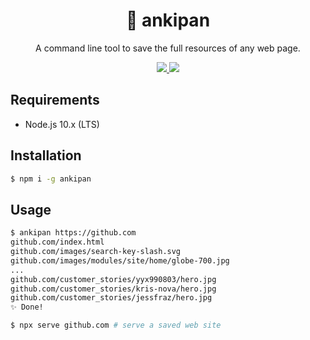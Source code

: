<h1 align="center">🥐 ankipan</h1>
<p align="center">A command line tool to save the full resources of any web page.</p>
<p align="center">
  <a href="https://github.com/saitoeku3/ankipan/blob/master/LICENSE">
    <img src="https://img.shields.io/badge/license-MIT-green.svg" />
  </a>
  <a href="https://www.npmjs.com/package/ankipan">
    <img src="https://badge.fury.io/js/ankipan.svg" />
  </a>
</p>

## Requirements

- Node.js 10.x (LTS)

## Installation

```bash
$ npm i -g ankipan
```

## Usage

```bash
$ ankipan https://github.com
github.com/index.html
github.com/images/search-key-slash.svg
github.com/images/modules/site/home/globe-700.jpg
...
github.com/customer_stories/yyx990803/hero.jpg
github.com/customer_stories/kris-nova/hero.jpg
github.com/customer_stories/jessfraz/hero.jpg
✨ Done!

$ npx serve github.com # serve a saved web site
```
